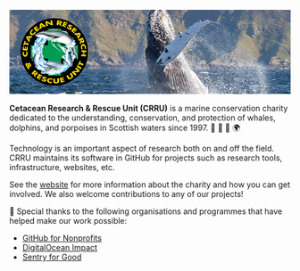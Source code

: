 ![banner](https://github.com/CRRU-UK/.github/raw/main/profile/banner-image.jpg?v1)

**Cetacean Research & Rescue Unit (CRRU)** is a marine conservation charity dedicated to the understanding, conservation, and protection of whales, dolphins, and porpoises in Scottish waters since 1997. 🐬 🐳 🐋 🌍

Technology is an important aspect of research both on and off the field. CRRU maintains its software in GitHub for projects such as research tools, infrastructure, websites, etc.

See the [website](https://crru.org.uk) for more information about the charity and how you can get involved. We also welcome contributions to any of our projects!

💙 Special thanks to the following organisations and programmes that have helped make our work possible:

- [GitHub for Nonprofits](https://github.com/solutions/industry/nonprofits)
- [DigitalOcean Impact](https://www.digitalocean.com/impact/nonprofits)
- [Sentry for Good](https://sentry.io/for/good/)
